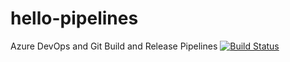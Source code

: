 # hello-pipelines
Azure DevOps and Git Build and Release Pipelines
[![Build Status](https://dev.azure.com/venkateshv76/hello-pipelines/_apis/build/status/venky76v.hello-pipelines?branchName=master)](https://dev.azure.com/venkateshv76/hello-pipelines/_build/latest?definitionId=5&branchName=master)
